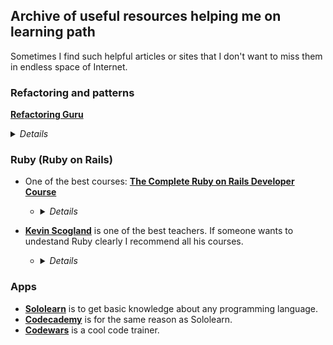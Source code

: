 ## Archive of useful resources helping me on learning path

Sometimes I find such helpful articles or sites that I don't want to miss them in endless space of Internet.

### Refactoring and patterns

[**Refactoring Guru**](https://refactoring.guru/)
<details>
  <summary><i>Details</i></summary>
  <i>Refactoring.Guru makes it easy for you to discover everything you need to know about refactoring, design patterns, SOLID principles, and other smart programming topics.</i>
</details>


### Ruby (Ruby on Rails)

- One of the best courses: [**The Complete Ruby on Rails Developer Course**](https://www.udemy.com/course/the-complete-ruby-on-rails-developer-course/)
   - <details>
      <summary><i>Details</i></summary>
      <i>This course currently features the Ruby programming language, 5 total apps -- Alpha-blog and Finance Tracker featuring Rails 6, MessageMe and University app featuring Rails 5 and a SAAS app upgrade to Rails 6 underway!
      The Complete Ruby on Rails Developer Course provides a thorough introduction to Web Applications Development using the wildly popular Ruby on Rails framework. With 40+ hours of engaging video lectures and text follow-up lectures with directions, references and code.</i>
    </details>

- [**Kevin Scogland**](https://www.lynda.com/Kevin-Skoglund/104-1.html) is one of the best teachers. If someone wants to undestand Ruby clearly I recommend all his courses.
  - <details>
      <summary><i>Details</i></summary>
      <i>Kevin Skoglund is the founder of Nova Fabrica, a web development agency specialized in delivering custom, scalable solutions using Ruby on Rails, PHP, SQL, and related technologies. Nova Fabrica clients include An Event Apart, Atlas Carpet Mills, Consulate Film, Gregorius Pineo, Maharam, Oakley, and The Bold Italic. Kevin is a lynda.com author with over 15 years of teaching and web development experience.</i>
    </details>

### Apps

- [**Sololearn**](https://play.google.com/store/apps/details?id=com.sololearn&hl=ru&gl=US) is to get basic knowledge about any programming language.
- [**Codecademy**](https://www.codecademy.com) is for the same reason as Sololearn.
- [**Codewars**](https://www.codewars.com/) is a cool code trainer.


